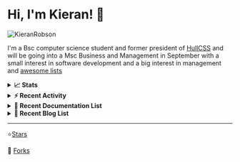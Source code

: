 
# Hi, I'm Kieran! 👋  

<p>
    <img src="https://komarev.com/ghpvc/?username=KieranRobson" alt="KieranRobson"/>       
</p>

I'm a Bsc computer science student and former president of [HullCSS](https://hullcss.org) and will be going into a Msc Business and Management in September with a small interest in software development and a big interest in management and [awesome lists](https://github.com/sindresorhus/awesome)

<!-- Stats -->
<details>
<summary><b>📈 Stats</b></summary>

![Metrics](assets/metrics.plugin.activity.svg) 

</details>


<!-- Recenet Activity -->
<details>
<summary><b>⚡ Recent Activity</b></summary>

<!--START_SECTION:activity-->
1. 🗣 Commented on [#3133](https://github.com/awesome-selfhosted/awesome-selfhosted/issues/3133) in [awesome-selfhosted/awesome-selfhosted](https://github.com/awesome-selfhosted/awesome-selfhosted)
2. 🗣 Commented on [#3133](https://github.com/awesome-selfhosted/awesome-selfhosted/issues/3133) in [awesome-selfhosted/awesome-selfhosted](https://github.com/awesome-selfhosted/awesome-selfhosted)
3. 🗣 Commented on [#3135](https://github.com/awesome-selfhosted/awesome-selfhosted/issues/3135) in [awesome-selfhosted/awesome-selfhosted](https://github.com/awesome-selfhosted/awesome-selfhosted)
4. 🗣 Commented on [#169](https://github.com/techno-tim/littlelink-server/issues/169) in [techno-tim/littlelink-server](https://github.com/techno-tim/littlelink-server)
5. 🗣 Commented on [#3124](https://github.com/awesome-selfhosted/awesome-selfhosted/issues/3124) in [awesome-selfhosted/awesome-selfhosted](https://github.com/awesome-selfhosted/awesome-selfhosted)
6. 💪 Opened PR [#3133](https://github.com/awesome-selfhosted/awesome-selfhosted/pull/3133) in [awesome-selfhosted/awesome-selfhosted](https://github.com/awesome-selfhosted/awesome-selfhosted)
7. 🗣 Commented on [#169](https://github.com/techno-tim/littlelink-server/issues/169) in [techno-tim/littlelink-server](https://github.com/techno-tim/littlelink-server)
8. 🗣 Commented on [#171](https://github.com/techno-tim/littlelink-server/issues/171) in [techno-tim/littlelink-server](https://github.com/techno-tim/littlelink-server)
9. 💪 Opened PR [#172](https://github.com/techno-tim/littlelink-server/pull/172) in [techno-tim/littlelink-server](https://github.com/techno-tim/littlelink-server)
10. 🗣 Commented on [#3132](https://github.com/awesome-selfhosted/awesome-selfhosted/issues/3132) in [awesome-selfhosted/awesome-selfhosted](https://github.com/awesome-selfhosted/awesome-selfhosted)
<!--END_SECTION:activity-->

More Activity [Here](pages/RECENT-ACTIVITY.md)
</details>



<!-- Recent Documentation List -->
<details>
  <summary><b>📰 Recent Documentation List</b></summary>
    <p>
        
<!-- BLOG-POST-LIST:START -->
- [What I Run On My VPS](https://blog.kieranrobson.com//posts/What-I-Run-On-My-VPS/)
<!-- BLOG-POST-LIST:END -->

</p>
</details>

<!-- Recent Documentation List -->
<details>
  <summary><b>📰 Recent Blog List</b></summary>
    <p>
        
<!-- BLOG-POST-LIST:START -->
<!-- BLOG-POST-LIST:END -->

</p>
</details>


-----
⭐[Stars](pages/STARRED-REPOS.md)

🍴 [Forks](https://github.com/forks-by-kieran)
